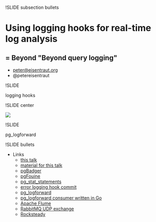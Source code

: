 !SLIDE subsection bullets

# Using logging hooks for real-time log analysis
## = Beyond "Beyond query logging"

* peter@eisentraut.org
* @petereisentraut

!SLIDE

logging hooks

!SLIDE center

<img src="flowchart-basic.png">

!SLIDE

pg_logforward

!SLIDE bullets

- Links
   - [this talk](http://www.pgcon.org/2013/schedule/events/591.en.html)
   - [material for this talk](https://github.com/petere/logging-hooks-presentation)
   - [pgBadger](http://dalibo.github.com/pgbadger/)
   - [pgFouine](http://pgfouine.projects.pgfoundry.org/)
   - [pg\_stat\_statements](http://www.postgresql.org/docs/9.2/static/pgstatstatements.html)
   - [error logging hook commit](http://git.postgresql.org/gitweb/?p=postgresql.git;a=commit;h=19dbc3463161a142537ba5c569c8e6a073a318de)
   - [pg_logforward](https://github.com/mpihlak/pg_logforward)
   - [pg_logforward consumer written in Go](https://github.com/petere/pglogjsonsrvgo)
   - [Apache Flume](https://flume.apache.org/)
   - [RabbitMQ UDP exchange](https://github.com/tonyg/udp-exchange)
   - [Rocksteady](https://code.google.com/p/rocksteady/)

